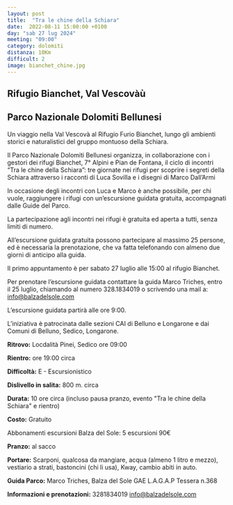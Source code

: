```yaml
---
layout: post
title:  "Tra le chine della Schiara"
date:  2022-08-11 15:00:00 +0100
day: "sab 27 lug 2024"
meeting: "09:00"
category: dolomiti 
distanza: 10Km
difficult: 2
image: bianchet_chine.jpg
---
```


## Rifugio Bianchet, Val Vescovàù

## Parco Nazionale Dolomiti Bellunesi

Un viaggio nella Val Vescovà al Rifugio Furio Bianchet, lungo gli ambienti storici e naturalistici del gruppo montuoso della Schiara.

Il Parco Nazionale Dolomiti Bellunesi organizza, in collaborazione con i gestori dei rifugi Bianchet, 7° Alpini e Pian de Fontana, il ciclo di incontri “Tra le chine della Schiara”: tre giornate nei rifugi per scoprire i segreti della Schiara attraverso i racconti di Luca Sovilla e i disegni di Marco Dall’Armi

In occasione degli incontri con Luca e Marco è anche possibile, per chi vuole, raggiungere i rifugi con un’escursione guidata gratuita, accompagnati dalle Guide del Parco.

La partecipazione agli incontri nei rifugi è gratuita ed aperta a tutti, senza limiti di numero.

All’escursione guidata gratuita possono partecipare al massimo 25 persone, ed è necessaria la prenotazione, che va fatta telefonando con almeno due giorni di anticipo alla guida.

Il primo appuntamento è per sabato 27 luglio alle 15:00 al rifugio Bianchet.

Per prenotare l’escursione guidata contattare la guida Marco Triches, entro il 25 luglio, chiamando al numero 328.1834019 o scrivendo una mail a: info@balzadelsole.com

L’escursione guidata partirà alle ore 9:00.

L’iniziativa è patrocinata dalle sezioni CAI di Belluno e Longarone e dai Comuni di Belluno, Sedico, Longarone.

**Ritrovo:** Locdalità Pinei, Sedico ore 09:00

**Rientro:** ore 19:00 circa 

**Difficoltà:** E - Escursionistico

**Dislivello in salita:**  800 m. circa

**Durata:** 10 ore circa (incluso pausa pranzo, evento "Tra le chine della Schiara" e rientro)

**Costo:** Gratuito

Abbonamenti escursioni Balza del Sole: 5 escursioni 90€

**Pranzo:** al sacco

**Portare:** Scarponi, qualcosa da mangiare, acqua (almeno 1 litro e mezzo), vestiario a strati, bastoncini (chi li usa), Kway, cambio abiti in auto.
 
**Guida Parco:** Marco Triches, Balza del Sole
GAE L.A.G.A.P Tessera n.368

**Informazioni e prenotazioni:** 3281834019 info@balzadelsole.com 
